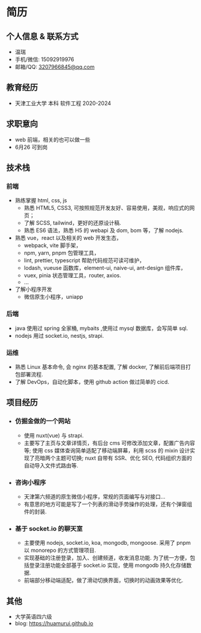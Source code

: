 # 简历

## 个人信息 & 联系方式

- 温瑞
- 手机/微信: 15092919976  
- 邮箱/QQ: 3207966845@qq.com  

## 教育经历

- 天津工业大学 本科 软件工程 2020-2024

## 求职意向

- web 前端，相关的也可以做一些
- 6月26 可到岗  

## 技术栈

### 前端

- 熟练掌握 html, css, js
  - 熟悉 HTML5, CSS3, 可按照规范开发友好、容易使用，美观，响应式的网页；
  - 了解 SCSS, tailwind，更好的还原设计稿.
  - 熟悉 ES6 语法，熟悉 H5 的 webapi 及 dom, bom 等，了解 nodejs.
- 熟悉 vue，react 以及相关的 web 开发生态，
  - webpack, vite 脚手架，
  - npm, yarn, pnpm 包管理工具，
  - lint, prettier, typescript 帮助代码规范可读可维护，
  - lodash, vueuse 函数库，element-ui, naive-ui, ant-design 组件库，
  - vuex, pinia 状态管理工具，router, axios.
  - ...
- 了解小程序开发
  - 微信原生小程序，uniapp

### 后端

- java 使用过 spring 全家桶, mybaits ,使用过 mysql 数据库，会写简单 sql.
- nodejs 用过 socket.io, nestjs, strapi.

### 运维

- 熟悉 Linux 基本命令, 会 nginx 的基本配置, 了解 docker, 了解前后端项目打包部署流程.
- 了解 DevOps，自动化脚本，使用 github action 做过简单的 cicd.

## 项目经历

- ### 仿掘金做的一个网站

  - 使用 nuxt(vue) 与 strapi.
  - 主要写了主页与文章详情页，有后台 cms 可修改添加文章，配置广告内容等; 使用 css 媒体查询简单适配了移动端屏幕，利用 scss 的 mixin 设计实现了亮暗两个主题可切换; nuxt 自带有 SSR、优化 SEO, 代码组织方面的自动导入文件式路由等.
  
- ### 咨询小程序

  - 天津第六频道的原生微信小程序，常规的页面编写与对接口...  
  - 有意思的地方可能是写了一个列表的滑动手势操作的处理，还有个弹窗组件的封装.

- ### 基于 socket.io 的聊天室

  - 主要使用 nodejs, socket.io, koa, mongodb, mongoose. 采用了 pnpm 以 monorepo 的方式管理项目.
  - 实现基础的注册登录，加入、创建频道，收发消息功能. 为了统一方便，包括登录注册功能全部基于 socket.io 实现，使用 mongodb 持久化存储数据.
  - 前端部分移动端适配，做了滑动切换界面，切换时的动画效果等优化.

## 其他

- 大学英语四六级
- blog: <https://huamurui.github.io>
